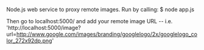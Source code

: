 Node.js web service to proxy remote images. Run by calling:
$ node app.js

Then go to localhost:5000/ and add your remote image URL -- i.e. 
'http://localhost:5000/image?url=http://www.google.com/images/branding/googlelogo/2x/googlelogo_color_272x92dp.png' 

